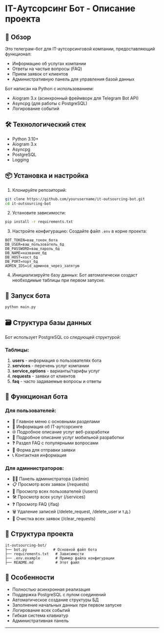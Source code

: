 # IT-Аутсорсинг Бот - Описание проекта

## 📌 Обзор

Это телеграм-бот для IT-аутсорсинговой компании, предоставляющий функционал:
- Информацию об услугах компании
- Ответы на частые вопросы (FAQ)
- Прием заявок от клиентов
- Административную панель для управления базой данных

Бот написан на Python с использованием:
- Aiogram 3.x (асинхронный фреймворк для Telegram Bot API)
- Asyncpg (для работы с PostgreSQL)
- Логирование событий

## 🛠 Технологический стек

- Python 3.10+
- Aiogram 3.x
- Asyncpg
- PostgreSQL
- Logging

## 📦 Установка и настройка

1. Клонируйте репозиторий:
```bash
git clone https://github.com/yourusername/it-outsourcing-bot.git
cd it-outsourcing-bot
```

2. Установите зависимости:
```bash
pip install -r requirements.txt
```

3. Настройте конфигурацию:
Создайте файл `.env` в корне проекта:
```
BOT_TOKEN=ваш_токен_бота
DB_USER=ваш_пользователь_бд
DB_PASSWORD=ваш_пароль_бд
DB_NAME=название_бд
DB_HOST=хост_бд
DB_PORT=порт_бд
ADMIN_IDS=id_админов_через_запятую
```

4. Инициализируйте базу данных:
Бот автоматически создаст необходимые таблицы при первом запуске.

## 🚀 Запуск бота

```bash
python main.py
```

## 🗃 Структура базы данных

Бот использует PostgreSQL со следующей структурой:

### Таблицы:
1. **users** - информация о пользователях бота
2. **services** - перечень услуг компании
3. **service_options** - варианты/тарифы услуг
4. **requests** - заявки от клиентов
5. **faq** - часто задаваемые вопросы и ответы

## 🔧 Функционал бота

### Для пользователей:
- 📌 Главное меню с основными разделами
- 🚨 Информация об IT-аутсорсинге
- 🌐 Подробное описание услуг веб-разработки
- 📱 Подробное описание услуг мобильной разработки
- ❓ Раздел FAQ с популярными вопросами
- 📨 Форма для отправки заявки
- 📞 Контактная информация

### Для администраторов:
- 👨‍💻 Панель администратора (/admin)
- 📋 Просмотр всех заявок (/requests)
- 👥 Просмотр всех пользователей (/users)
- 🛠 Просмотр всех услуг (/services)
- ❓ Просмотр FAQ (/faq)
- 🗑 Удаление записей (/delete_request, /delete_user и т.д.)
- 🧹 Очистка всех заявок (/clear_requests)

## 📂 Структура проекта

```
it-outsourcing-bot/
├── bot.py            # Основной файл бота
├── requirements.txt   # Зависимости
├── .env.example       # Пример файла конфигурации
├── README.md          # Этот файл
```

## 🌟 Особенности

- Полностью асинхронная реализация
- Поддержка PostgreSQL с пулом соединений
- Автоматическое создание структуры БД
- Заполнение начальных данных при первом запуске
- Логирование всех событий
- Гибкая система клавиатур
- Административная панель

---
